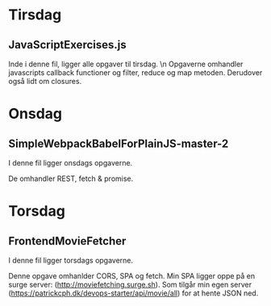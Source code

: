 # Tirsdag 

## JavaScriptExercises.js
Inde i denne fil, ligger alle opgaver til tirsdag. \n
Opgaverne omhandler javascripts callback functioner og filter, reduce og map metoden. Derudover også lidt om closures.

# Onsdag 

## SimpleWebpackBabelForPlainJS-master-2
I denne fil ligger onsdags opgaverne. 

De omhandler REST, fetch & promise. 


# Torsdag 

## FrontendMovieFetcher
I  denne fil ligger torsdags opgaverne. 

Denne opgave omhanlder CORS, SPA og fetch. 
Min SPA ligger oppe på en surge server: (http://moviefetching.surge.sh).
Som tilgår min egen server (https://patrickcph.dk/devops-starter/api/movie/all) for at hente JSON ned. 
